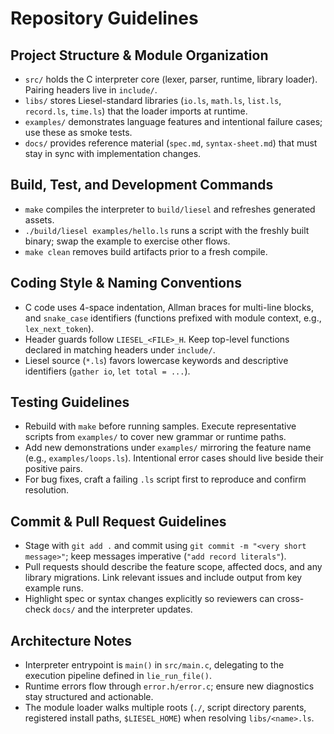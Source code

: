 # Repository Guidelines

## Project Structure & Module Organization
- `src/` holds the C interpreter core (lexer, parser, runtime, library loader). Pairing headers live in `include/`.
- `libs/` stores Liesel-standard libraries (`io.ls`, `math.ls`, `list.ls`, `record.ls`, `time.ls`) that the loader imports at runtime.
- `examples/` demonstrates language features and intentional failure cases; use these as smoke tests.
- `docs/` provides reference material (`spec.md`, `syntax-sheet.md`) that must stay in sync with implementation changes.

## Build, Test, and Development Commands
- `make` compiles the interpreter to `build/liesel` and refreshes generated assets.
- `./build/liesel examples/hello.ls` runs a script with the freshly built binary; swap the example to exercise other flows.
- `make clean` removes build artifacts prior to a fresh compile.

## Coding Style & Naming Conventions
- C code uses 4-space indentation, Allman braces for multi-line blocks, and `snake_case` identifiers (functions prefixed with module context, e.g., `lex_next_token`).
- Header guards follow `LIESEL_<FILE>_H`. Keep top-level functions declared in matching headers under `include/`.
- Liesel source (`*.ls`) favors lowercase keywords and descriptive identifiers (`gather io`, `let total = ...`).

## Testing Guidelines
- Rebuild with `make` before running samples. Execute representative scripts from `examples/` to cover new grammar or runtime paths.
- Add new demonstrations under `examples/` mirroring the feature name (e.g., `examples/loops.ls`). Intentional error cases should live beside their positive pairs.
- For bug fixes, craft a failing `.ls` script first to reproduce and confirm resolution.

## Commit & Pull Request Guidelines
- Stage with `git add .` and commit using `git commit -m "<very short message>"`; keep messages imperative (`"add record literals"`).
- Pull requests should describe the feature scope, affected docs, and any library migrations. Link relevant issues and include output from key example runs.
- Highlight spec or syntax changes explicitly so reviewers can cross-check `docs/` and the interpreter updates.

## Architecture Notes
- Interpreter entrypoint is `main()` in `src/main.c`, delegating to the execution pipeline defined in `lie_run_file()`.
- Runtime errors flow through `error.h/error.c`; ensure new diagnostics stay structured and actionable.
- The module loader walks multiple roots (`./`, script directory parents, registered install paths, `$LIESEL_HOME`) when resolving `libs/<name>.ls`.
